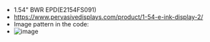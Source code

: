 * 1.54" BWR EPD(E2154FS091)
* https://www.pervasivedisplays.com/product/1-54-e-ink-display-2/
* Image pattern in the code:
* ![image](https://github.com/Hardy-PDi/ePaper_PervasiveDisplays/blob/master/1.54_BWR/1.54_BWR.bmp)
